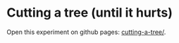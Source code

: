 # Cutting a tree (until it hurts)

Open this experiment on github pages: [cutting-a-tree/](https://haukebartsch.github.io/cutting-a-tree/).